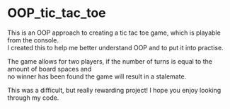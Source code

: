 # OOP_tic_tac_toe
This is an OOP approach to creating a tic tac toe game, which is playable from the console.    
I created this to help me better understand OOP and to put it into practise.     

The game allows for two players, if the number of turns is equal to the amount of board spaces and     
no winner has been found the game will result in a stalemate.    

This was a difficult, but really rewarding project! 
I hope you enjoy looking through my code. 
